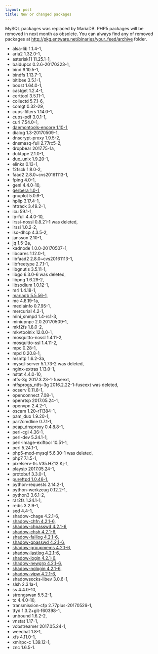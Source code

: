 ```yaml
---
layout: post
title: New or changed packages
---
```


MySQL packages was replaced by MariaDB. PHP5 packages will be removed in next month as obsolete.
You can always find any of removed packages at http://pkg.entware.net/binaries/your_feed/archive folder.

* alsa-lib 1.1.4-1,
* aria2 1.32.0-1,
* asterisk11 11.25.1-1,
* baidupcs 0.2.6-20170323-1,
* bind 9.10.5-1,
* bindfs 1.13.7-1,
* bitlbee 3.5.1-1,
* boost 1.64.0-1,
* castget 1.2.4-1,
* certtool 3.5.11-1,
* collectd 5.7.1-6,
* comgt 0.32-29,
* cups-filters 1.14.0-1,
* cups-pdf 3.0.1-1,
* curl 7.54.0-1,
* [daemontools-encore 1.10-1](http://untroubled.org/daemontools-encore/),
* dialog 1.3-20170509-1,
* dnscrypt-proxy 1.9.5-2,
* dnsmasq-full 2.77rc5-2,
* dropbear 2017.75-1a,
* duktape 2.1.0-1,
* duo_unix 1.9.20-1,
* elinks 0.13-1,
* f2fsck 1.8.0-2,
* faad2 2.8.0~cvs20161113-1,
* fping 4.0-1,
* genl 4.4.0-10,
* [gerbera 1.0-1](https://gerbera.io/),
* gnuplot 5.0.6-1,
* hplip 3.17.4-1,
* httrack 3.49.2-1,
* icu 59.1-1,
* ip-full 4.4.0-10,
* irssi-nossl 0.8.21-1 was deleted,
* irssi 1.0.2-2,
* isc-dhcp 4.3.5-2,
* jansson 2.10-1,
* jq 1.5-2a,
* kadnode 1.0.0-20170507-1,
* libcares 1.12.0-1,
* libfaad2 2.8.0~cvs20161113-1,
* libfreetype 2.7.1-1,
* libgnutls 3.5.11-1,
* libgo 6.3.0-6 was deleted,
* libpng 1.6.29-2,
* libsodium 1.0.12-1,
* m4 1.4.18-1,
* [mariadb 5.5.56-1](https://mariadb.org/),
* mc 4.8.19-1a,
* mediainfo 0.7.95-1,
* mercurial 4.2-1,
* mini_snmpd 1.4-rc1-3,
* miniupnpc 2.0.20170509-1,
* mkf2fs 1.8.0-2,
* mkvtoolnix 12.0.0-1,
* mosquitto-nossl 1.4.11-2,
* mosquitto-ssl 1.4.11-2,
* mpc 0.28-1,
* mpd 0.20.8-1,
* msmtp 1.6.2-3a,
* mysql-server 5.1.73-2 was deleted,
* nginx-extras 1.13.0-1,
* nstat 4.4.0-10,
* ntfs-3g 2017.3.23-1-fuseext,
* ntfsprogs_ntfs-3g 2016.2.22-1-fuseext was deleted,
* ocserv 0.11.8-1,
* openconnect 7.08-1,
* openrtsp 2017.05.24-1,
* openvpn 2.4.2-1,
* oscam 1.20-r11384-1,
* pam_duo 1.9.20-1,
* par2cmdline 0.7.1-1,
* pcap_dnsproxy 0.4.8.8-1,
* perl-cgi 4.36-1,
* perl-dev 5.24.1-1,
* perl-image-exiftool 10.51-1,
* perl 5.24.1-1,
* php5-mod-mysql 5.6.30-1 was deleted,
* php7 7.1.5-1,
* pixelserv-tls V35.HZ12.Kj-1,
* playsip 2017.05.24-1,
* protobuf 3.3.0-1,
* [pureftpd 1.0.46-1](https://www.pureftpd.org/project/pure-ftpd),
* python-requests 2.14.2-1,
* python-werkzeug 0.12.2-1,
* python3 3.6.1-2,
* rar2fs 1.24.1-1,
* redis 3.2.9-1,
* sed 4.4-1,
* shadow-chage 4.2.1-6,
* [shadow-chfn 4.2.1-6](https://linux.die.net/man/1/chfn),
* [shadow-chpasswd 4.2.1-6](https://linux.die.net/man/8/chpasswd),
* [shadow-chsh 4.2.1-6](https://linux.die.net/man/1/chsh),
* [shadow-faillog 4.2.1-6](https://linux.die.net/man/8/faillog),
* [shadow-gpasswd 4.2.1-6](https://linux.die.net/man/1/gpasswd),
* [shadow-groupmems 4.2.1-6](https://linux.die.net/man/8/groupmems),
* [shadow-lastlog 4.2.1-6](https://linux.die.net/man/8/lastlog),
* [shadow-login 4.2.1-6](https://linux.die.net/man/1/login),
* [shadow-newgrp 4.2.1-6](https://linux.die.net/man/1/newgrp),
* [shadow-nologin 4.2.1-6](https://linux.die.net/man/8/pam_nologin),
* [shadow-vipw 4.2.1-6](https://linux.die.net/man/8/vipw),
* shadowsocks-libev 3.0.6-1,
* slsh 2.3.1a-1,
* ss 4.4.0-10,
* strongswan 5.5.2-1,
* tc 4.4.0-10,
* transmission-cfp 2.77plus-20170526-1,
* ttyd 1.3.2+git-f60398-1,
* unbound 1.6.2-2,
* vnstat 1.17-1,
* vobstreamer 2017.05.24-1,
* weechat 1.8-1,
* xfs 4.11.0-1,
* xmlrpc-c 1.39.12-1,
* znc 1.6.5-1.
